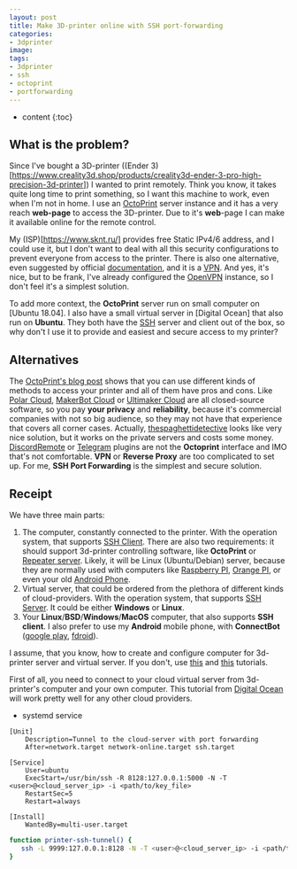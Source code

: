 ```yaml
---
layout: post
title: Make 3D-printer online with SSH port-forwarding
categories:
- 3dprinter
image:
tags:
- 3dprinter
- ssh
- octoprint
- portforwarding
---
```


* content
{:toc}

## What is the problem?

Since I've bought a 3D-printer ((Ender 3)[https://www.creality3d.shop/products/creality3d-ender-3-pro-high-precision-3d-printer]) I wanted to print remotely. Think you know, it takes quite long time to print something, so I want this machine to work, even when I'm not in home.
I use an [OctoPrint](https://github.com/foosel/OctoPrint) server instance and it has a very reach **web-page** to access the 3D-printer. Due to it's **web**-page I can make it available online for the remote control. 

My (ISP)[https://www.sknt.ru/] provides free Static IPv4/6 address, and I could use it, but I don't want to deal with all this security configurations to prevent everyone from access to the printer.
There is also one alternative, even suggested by official [documentation](http://docs.octoprint.org/en/master/features/accesscontrol.html), and it is a [VPN](). And yes, it's nice, but to be frank, I've already configured the [OpenVPN]() instance, so I don't feel it's a simplest solution.

To add more context, the **OctoPrint** server run on small computer on [Ubuntu 18.04]. I also have a small virtual server in [Digital Ocean] that also run on **Ubuntu**. They both have the [SSH](https://en.wikipedia.org/wiki/Secure_Shell) server and client out of the box, so why don't I use it to provide and easiest and secure access to my printer?

## Alternatives

The [OctoPrint's blog post](https://octoprint.org/blog/2018/09/03/safe-remote-access/) shows that you can use different kinds of methods to access your printer and all of them have pros and cons.
Like [Polar Cloud](https://polar3d.com/), [MakerBot Cloud](https://www.makerbot.com/3d-printers/apps/) or [Ultimaker Cloud](https://account.ultimaker.com/app) are all closed-source software, so you pay **your privacy** and **reliability**, because it's commercial companies with not so big audience, so they may not have that experience that covers all corner cases. Actually, [thespaghettidetective](https://plugins.octoprint.org/plugins/thespaghettidetective/) looks like very nice solution, but it works on the private servers and costs some money. [DiscordRemote](https://plugins.octoprint.org/plugins/DiscordRemote/) or [Telegram](https://plugins.octoprint.org/plugins/telegram/) plugins are not the **Octoprint** interface and IMO that's not comfortable. **VPN** or **Reverse Proxy** are too complicated to set up.
For me, **SSH Port Forwarding** is the simplest and secure solution.

## Receipt

We have three main parts:

1. The computer, constantly connected to the printer. With the operation system, that supports [SSH Client](https://en.wikipedia.org/wiki/Comparison_of_SSH_clients#Platform). There are also two requirements: it should support 3d-printer controlling software, like **OctoPrint** or [Repeater server](https://www.repetier-server.com/). Likely, it will be Linux (Ubuntu/Debian) server, because they are normally used with computers like [Raspberry PI](https://www.raspberrypi.org/), [Orange PI](http://www.orangepi.org/), or even your old [Android Phone](https://github.com/foosel/OctoPrint/wiki/Using-an-Android-phone-as-a-webcam).
2. Virtual server, that could be ordered from the plethora of different kinds of cloud-providers. With the operation system, that supports [SSH Server](https://en.wikipedia.org/wiki/Comparison_of_SSH_servers#Platform). It could be either **Windows** or **Linux**.
3. Your **Linux**/**BSD**/**Windows**/**MacOS** computer, that also supports **SSH client**. I also prefer to use my **Android** mobile phone, with **ConnectBot** ([google play](https://play.google.com/store/apps/details?id=org.connectbot&hl=en_US), [fdroid](https://f-droid.org/en/packages/org.connectbot/)).

I assume, that you know, how to create and configure computer for 3d-printer server and virtual server. If you don't, use [this](https://www.digitalocean.com/docs/droplets/how-to/) and [this](https://octoprint.org/download/) tutorials.

First of all, you need to connect to your cloud virtual server from 3d-printer's computer and your own computer. This tutorial from [Digital Ocean](https://www.digitalocean.com/docs/droplets/how-to/add-ssh-keys/) will work pretty well for any other cloud providers.

<!-- Now, on computer, connected to  -->




* systemd service

```
[Unit]
    Description=Tunnel to the cloud-server with port forwarding
    After=network.target network-online.target ssh.target

[Service]
    User=ubuntu
    ExecStart=/usr/bin/ssh -R 8128:127.0.0.1:5000 -N -T <user>@<cloud_server_ip> -i <path/to/key_file>
    RestartSec=5
    Restart=always

[Install]
    WantedBy=multi-user.target
```


```bash
function printer-ssh-tunnel() {
   ssh -L 9999:127.0.0.1:8128 -N -T <user>@<cloud_server_ip> -i <path/to/key_file>
}
```
